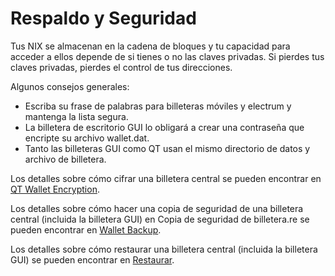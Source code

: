 # Respaldo y Seguridad

Tus NIX se almacenan en la cadena de bloques y tu capacidad para acceder a ellos depende de si tienes o no las claves privadas. Si pierdes tus claves privadas, pierdes el control de tus direcciones.

Algunos consejos generales:

*  Escriba su frase de palabras para billeteras móviles y electrum y mantenga la lista segura.
*  La billetera de escritorio GUI lo obligará a crear una contraseña que encripte su archivo wallet.dat.
*  Tanto las billeteras GUI como QT usan el mismo directorio de datos y archivo de billetera.

Los detalles sobre cómo cifrar una billetera central se pueden encontrar en [QT Wallet Encryption](https://wiki.nixplatform.io/home/wallet-functionality/backup-and-security-1/qt-wallet-encryption).

Los detalles sobre cómo hacer una copia de seguridad de una billetera central \(incluida la billetera GUI\) en Copia de seguridad de billetera.re se pueden encontrar en [Wallet Backup](https://wiki.nixplatform.io/home/wallet-functionality/backup-and-security-1/wallet-backup).

Los detalles sobre cómo restaurar una billetera central \(incluida la billetera GUI\) se pueden encontrar en [Restaurar](https://wiki.nixplatform.io/home/wallet-functionality/backup-and-security-1/restore).


